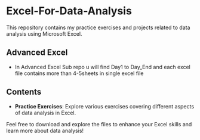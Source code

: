 # Excel-For-Data-Analysis

This repository contains my practice exercises and projects related to data analysis using Microsoft Excel.

## Advanced Excel
- In Advanced Excel Sub repo u will find Day1 to Day_End and each excel file contains more than  4-5sheets in single excel file 

## Contents
- **Practice Exercises**: Explore various exercises covering different aspects of data analysis in Excel.

Feel free to download and explore the files to enhance your Excel skills and learn more about data analysis!

